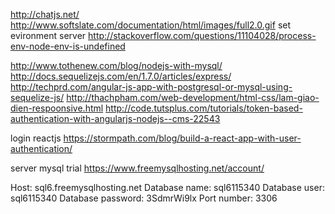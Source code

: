 http://chatjs.net/
http://www.softslate.com/documentation/html/images/full2.0.gif
set evironment server
http://stackoverflow.com/questions/11104028/process-env-node-env-is-undefined

http://www.tothenew.com/blog/nodejs-with-mysql/
http://docs.sequelizejs.com/en/1.7.0/articles/express/
http://techprd.com/angular-js-app-with-postgresql-or-mysql-using-sequelize-js/
http://thachpham.com/web-development/html-css/lam-giao-dien-respoonsive.html
http://code.tutsplus.com/tutorials/token-based-authentication-with-angularjs-nodejs--cms-22543

login reactjs
https://stormpath.com/blog/build-a-react-app-with-user-authentication/


server mysql trial
https://www.freemysqlhosting.net/account/

Host: sql6.freemysqlhosting.net
Database name: sql6115340
Database user: sql6115340
Database password: 3SdmrWi9lx
Port number: 3306